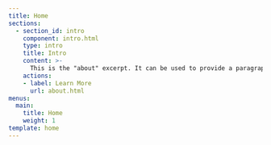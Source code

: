 ```yaml
---
title: Home
sections:
  - section_id: intro
    component: intro.html
    type: intro
    title: Intro
    content: >-
      This is the "about" excerpt. It can be used to provide a paragraph about yourself that people can read on the homepage to get a sense of who you are. There also exists a dedicated about page where you can write more about yourself for those who are interested.
    actions:
    - label: Learn More
      url: about.html
menus:
  main:
    title: Home
    weight: 1
template: home
---
```

